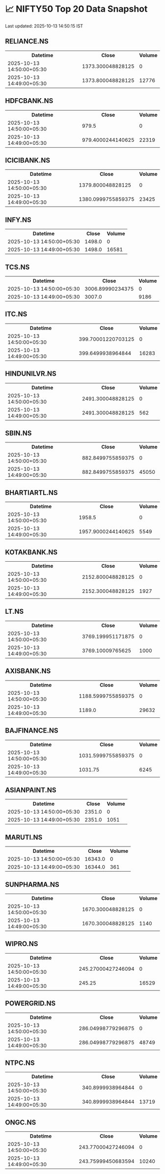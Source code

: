 # 📈 NIFTY50 Top 20 Data Snapshot

Last updated: 2025-10-13 14:50:15 IST

## RELIANCE.NS

<table>
  <tr><th>Datetime</th><th>Close</th><th>Volume</th></tr>
  <tr><td>2025-10-13 14:50:00+05:30</td><td>1373.300048828125</td><td>0</td></tr>
  <tr><td>2025-10-13 14:49:00+05:30</td><td>1373.800048828125</td><td>12776</td></tr>
</table>

## HDFCBANK.NS

<table>
  <tr><th>Datetime</th><th>Close</th><th>Volume</th></tr>
  <tr><td>2025-10-13 14:50:00+05:30</td><td>979.5</td><td>0</td></tr>
  <tr><td>2025-10-13 14:49:00+05:30</td><td>979.4000244140625</td><td>22319</td></tr>
</table>

## ICICIBANK.NS

<table>
  <tr><th>Datetime</th><th>Close</th><th>Volume</th></tr>
  <tr><td>2025-10-13 14:50:00+05:30</td><td>1379.800048828125</td><td>0</td></tr>
  <tr><td>2025-10-13 14:49:00+05:30</td><td>1380.0999755859375</td><td>23425</td></tr>
</table>

## INFY.NS

<table>
  <tr><th>Datetime</th><th>Close</th><th>Volume</th></tr>
  <tr><td>2025-10-13 14:50:00+05:30</td><td>1498.0</td><td>0</td></tr>
  <tr><td>2025-10-13 14:49:00+05:30</td><td>1498.0</td><td>16581</td></tr>
</table>

## TCS.NS

<table>
  <tr><th>Datetime</th><th>Close</th><th>Volume</th></tr>
  <tr><td>2025-10-13 14:50:00+05:30</td><td>3006.89990234375</td><td>0</td></tr>
  <tr><td>2025-10-13 14:49:00+05:30</td><td>3007.0</td><td>9186</td></tr>
</table>

## ITC.NS

<table>
  <tr><th>Datetime</th><th>Close</th><th>Volume</th></tr>
  <tr><td>2025-10-13 14:50:00+05:30</td><td>399.70001220703125</td><td>0</td></tr>
  <tr><td>2025-10-13 14:49:00+05:30</td><td>399.6499938964844</td><td>16283</td></tr>
</table>

## HINDUNILVR.NS

<table>
  <tr><th>Datetime</th><th>Close</th><th>Volume</th></tr>
  <tr><td>2025-10-13 14:50:00+05:30</td><td>2491.300048828125</td><td>0</td></tr>
  <tr><td>2025-10-13 14:49:00+05:30</td><td>2491.300048828125</td><td>562</td></tr>
</table>

## SBIN.NS

<table>
  <tr><th>Datetime</th><th>Close</th><th>Volume</th></tr>
  <tr><td>2025-10-13 14:50:00+05:30</td><td>882.8499755859375</td><td>0</td></tr>
  <tr><td>2025-10-13 14:49:00+05:30</td><td>882.8499755859375</td><td>45050</td></tr>
</table>

## BHARTIARTL.NS

<table>
  <tr><th>Datetime</th><th>Close</th><th>Volume</th></tr>
  <tr><td>2025-10-13 14:50:00+05:30</td><td>1958.5</td><td>0</td></tr>
  <tr><td>2025-10-13 14:49:00+05:30</td><td>1957.9000244140625</td><td>5549</td></tr>
</table>

## KOTAKBANK.NS

<table>
  <tr><th>Datetime</th><th>Close</th><th>Volume</th></tr>
  <tr><td>2025-10-13 14:50:00+05:30</td><td>2152.800048828125</td><td>0</td></tr>
  <tr><td>2025-10-13 14:49:00+05:30</td><td>2152.300048828125</td><td>1927</td></tr>
</table>

## LT.NS

<table>
  <tr><th>Datetime</th><th>Close</th><th>Volume</th></tr>
  <tr><td>2025-10-13 14:50:00+05:30</td><td>3769.199951171875</td><td>0</td></tr>
  <tr><td>2025-10-13 14:49:00+05:30</td><td>3769.10009765625</td><td>1000</td></tr>
</table>

## AXISBANK.NS

<table>
  <tr><th>Datetime</th><th>Close</th><th>Volume</th></tr>
  <tr><td>2025-10-13 14:50:00+05:30</td><td>1188.5999755859375</td><td>0</td></tr>
  <tr><td>2025-10-13 14:49:00+05:30</td><td>1189.0</td><td>29632</td></tr>
</table>

## BAJFINANCE.NS

<table>
  <tr><th>Datetime</th><th>Close</th><th>Volume</th></tr>
  <tr><td>2025-10-13 14:50:00+05:30</td><td>1031.5999755859375</td><td>0</td></tr>
  <tr><td>2025-10-13 14:49:00+05:30</td><td>1031.75</td><td>6245</td></tr>
</table>

## ASIANPAINT.NS

<table>
  <tr><th>Datetime</th><th>Close</th><th>Volume</th></tr>
  <tr><td>2025-10-13 14:50:00+05:30</td><td>2351.0</td><td>0</td></tr>
  <tr><td>2025-10-13 14:49:00+05:30</td><td>2351.0</td><td>1051</td></tr>
</table>

## MARUTI.NS

<table>
  <tr><th>Datetime</th><th>Close</th><th>Volume</th></tr>
  <tr><td>2025-10-13 14:50:00+05:30</td><td>16343.0</td><td>0</td></tr>
  <tr><td>2025-10-13 14:49:00+05:30</td><td>16344.0</td><td>361</td></tr>
</table>

## SUNPHARMA.NS

<table>
  <tr><th>Datetime</th><th>Close</th><th>Volume</th></tr>
  <tr><td>2025-10-13 14:50:00+05:30</td><td>1670.300048828125</td><td>0</td></tr>
  <tr><td>2025-10-13 14:49:00+05:30</td><td>1670.300048828125</td><td>1140</td></tr>
</table>

## WIPRO.NS

<table>
  <tr><th>Datetime</th><th>Close</th><th>Volume</th></tr>
  <tr><td>2025-10-13 14:50:00+05:30</td><td>245.27000427246094</td><td>0</td></tr>
  <tr><td>2025-10-13 14:49:00+05:30</td><td>245.25</td><td>16529</td></tr>
</table>

## POWERGRID.NS

<table>
  <tr><th>Datetime</th><th>Close</th><th>Volume</th></tr>
  <tr><td>2025-10-13 14:50:00+05:30</td><td>286.04998779296875</td><td>0</td></tr>
  <tr><td>2025-10-13 14:49:00+05:30</td><td>286.04998779296875</td><td>48749</td></tr>
</table>

## NTPC.NS

<table>
  <tr><th>Datetime</th><th>Close</th><th>Volume</th></tr>
  <tr><td>2025-10-13 14:50:00+05:30</td><td>340.8999938964844</td><td>0</td></tr>
  <tr><td>2025-10-13 14:49:00+05:30</td><td>340.8999938964844</td><td>13719</td></tr>
</table>

## ONGC.NS

<table>
  <tr><th>Datetime</th><th>Close</th><th>Volume</th></tr>
  <tr><td>2025-10-13 14:50:00+05:30</td><td>243.77000427246094</td><td>0</td></tr>
  <tr><td>2025-10-13 14:49:00+05:30</td><td>243.75999450683594</td><td>10240</td></tr>
</table>


